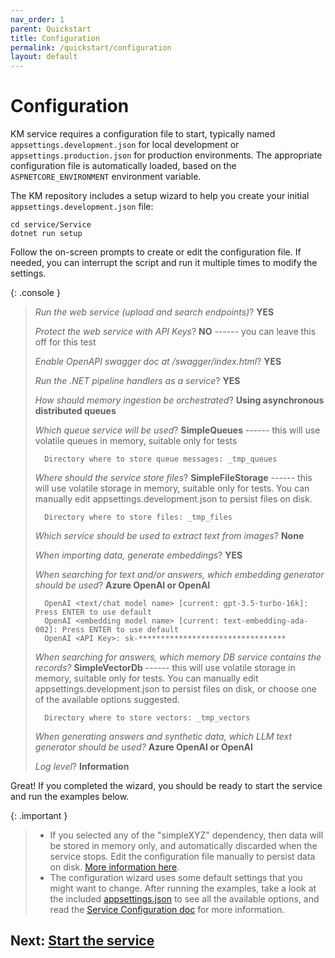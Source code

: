 ```yaml
---
nav_order: 1
parent: Quickstart
title: Configuration
permalink: /quickstart/configuration
layout: default
---
```

# Configuration

KM service requires a configuration file to start, typically named `appsettings.development.json` for local development
or `appsettings.production.json` for production environments. The appropriate configuration file is automatically
loaded, based on the `ASPNETCORE_ENVIRONMENT` environment variable.

The KM repository includes a setup wizard to help you create your initial `appsettings.development.json` file:

    cd service/Service
    dotnet run setup

Follow the on-screen prompts to create or edit the configuration file. If needed, you can interrupt the script and
run it multiple times to modify the settings.

{: .console }
> _Run the web service (upload and search endpoints)_? **YES**
>
> _Protect the web service with API Keys_? **NO**
> ------ you can leave this off for this test
>
> _Enable OpenAPI swagger doc at /swagger/index.html_? **YES**
>
> _Run the .NET pipeline handlers as a service_? **YES**
>
> _How should memory ingestion be orchestrated_? **Using asynchronous distributed queues**
>
> _Which queue service will be used_? **SimpleQueues**
> ------ this will use volatile queues in memory, suitable only for tests
>
>       Directory where to store queue messages: _tmp_queues
>
> _Where should the service store files_? **SimpleFileStorage**
> ------ this will use volatile storage in memory, suitable only for tests. You can manually edit appsettings.development.json to persist files on disk.
>
>       Directory where to store files: _tmp_files
>
> _Which service should be used to extract text from images_? **None**
>
> _When importing data, generate embeddings_? **YES**
>
> _When searching for text and/or answers, which embedding generator should be used_? **Azure OpenAI or OpenAI**
>
>       OpenAI <text/chat model name> [current: gpt-3.5-turbo-16k]:      Press ENTER to use default
>       OpenAI <embedding model name> [current: text-embedding-ada-002]: Press ENTER to use default
>       OpenAI <API Key>: sk-*********************************
>
> _When searching for answers, which memory DB service contains the records?_ **SimpleVectorDb**
> ------ this will use volatile storage in memory, suitable only for tests. You can manually edit
appsettings.development.json to persist files on disk, or choose one of the available options suggested.
>
>       Directory where to store vectors: _tmp_vectors
>
> _When generating answers and synthetic data, which LLM text generator should be used?_ **Azure OpenAI or OpenAI**
>
> _Log level_? **Information**

Great! If you completed the wizard, you should be ready to start the service and run the examples below. 

{: .important }
> * If you selected any of the "simpleXYZ" dependency, then data will be stored in memory only, and automatically discarded
>   when the service stops. Edit the configuration file manually to persist  data on disk. [More information here](service/configuration).
> * The configuration wizard uses some default settings that you might want to change. After running the examples, take
>   a look at the included [appsettings.json](https://github.com/microsoft/kernel-memory/blob/main/service/Service/appsettings.json)
>   to see all the available options, and read the [Service Configuration doc](service/configuration) for more information.


## Next: [Start the service](start-service)